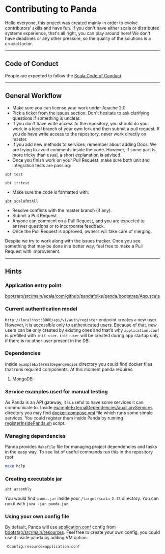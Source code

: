 # Contributing to Panda

Hello everyone, this project was created mainly in order to evolve contributors' skills and have fun. 
If you don't have either scala or distributed systems experience, that's all right, you can play around here! 
We don't have deadlines or any other pressure, so the quality of the solutions is a crucial factor.

---
## Code of Conduct
People are expected to follow the [Scala Code of Conduct](https://www.scala-lang.org/conduct/)

---
## General Workflow

- Make sure you can license your work under Apache 2.0 
- Pick a ticket from the issues section. Don't hesitate to ask clarifying questions if something is unclear.
- If you don't have write access to the repository, you should do
   your work in a local branch of your own fork and then submit a pull
   request. If you do have write access to the repository, never work
   directly on master.
- If you add new methods to services, remember about adding Docs. We are trying to avoid comments inside the code. 
   However, if some part is more tricky than usual, a short explanation is advised.
- Once you finish work on your Pull Request, make sure both unit and integration tests are passing:
```sbtshell
sbt test
```
```sbtshell
sbt it:test
```
- Make sure the code is formatted with:
```shell
sbt scalafmtAll
```
- Resolve conflicts with the master branch (if any).
- Submit a Pull Request.
- Anyone can comment on a Pull Request, and you are expected to
   answer questions or to incorporate feedback.
- Once the Pull Request is approved, owners will take care of merging.

Despite we try to work along with the issues tracker. Once you see something that may be done in a better way, feel 
free to make a Pull Request with improvement.

---
## Hints

### Application entry point
[bootstap/src/main/scala/com/github/pandafolks/panda/bootstrap/App.scala](https://github.com/pandafolks/panda/blob/master/bootstrap/src/main/scala/com/github/pandafolks/panda/bootstrap/App.scala)

### Current authentication model
`http://localhost:8080/api/v1/auth/register` endpoint creates a new user. However, it is accessible only to authenticated users.
Because of that, new users can be only created by existing ones and that's why `application.conf` is prefilled with `init-user`.
`init-user` will be created during app startup only if there is no other user present in the DB.

### Dependencies
Inside `exampleExternalDependencies` directory you could find docker files that runs required components.
At this moment panda requires:
1. MongoDB

### Service examples used for manual testing
As Panda is an API gateway, it is useful to have some services it can communicate to.
Inside [exampleExternalDependencies/auxiliaryServices](https://github.com/pandafolks/panda/tree/master/exampleExternalDependencies/auxiliaryServices) directory you may find [docker-compose.yml](https://github.com/pandafolks/panda/blob/master/exampleExternalDependencies/auxiliaryServices/docker-compose.yml) file which runs some simple services.
You could register them inside Panda by running [registerInsidePanda.sh](https://github.com/pandafolks/panda/blob/master/exampleExternalDependencies/auxiliaryServices/registerInsidePanda.sh) script. 

### Managing dependencies
Panda provides `Makefile` file for managing project dependencies and tasks in the easy way. To see list of useful 
commands run this in the repository root:
```bash
make help
```

### Creating executable jar
```sbtshell
sbt assembly
```
You would find `panda.jar` inside your `/target/scala-2.13` directory.
You can run it with `java -jar panda.jar`.

### Using your own config file
By default, Panda will use [application.conf](https://github.com/pandafolks/panda/blob/master/bootstrap/src/main/resources/application.conf) config from [bootstap/src/main/resources](https://github.com/pandafolks/panda/tree/master/bootstrap/src/main/resources). 
Feel free to create your own config, you could use it inside panda by adding VM option: 
```sbtshell
-Dconfig.resource=application.conf
```